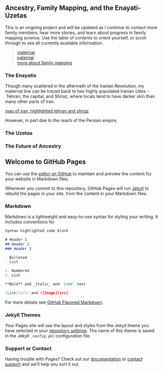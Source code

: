 ## Ancestry, Family Mapping, and the Enayati-Uzetas


This is an ongoing project and will be updated as I continue to contact more family members, hear more stories, and learn about progress in family mapping science. Use the table of contents to orient yourself, or scroll through to see all currently available information. 
>[maternal](#The-Enayatis)  
>[paternal](#The-Uzetas)  
>[more about family mapping](#The-Future-of-Ancestry)




### The Enayatis

Though many scattered in the aftermath of the Iranian Revolution, my maternal line can be traced back to two highly populated Iranian cities – Tehran, the capital, and Shiraz, where locals tend to have darker skin than many other parts of Iran. 

[map of iran, highlighted tehran and shiraz](file:///Users/minaenayatiuzeta/Downloads/Untitled%20design%20(3).png)

However, in part due to the reach of the Persian empire, 


### The Uzetas


### The Future of Ancestry


## Welcome to GitHub Pages

You can use the [editor on GitHub](https://github.com/minaeu/familytree.github.io/edit/gh-pages/index.md) to maintain and preview the content for your website in Markdown files.

Whenever you commit to this repository, GitHub Pages will run [Jekyll](https://jekyllrb.com/) to rebuild the pages in your site, from the content in your Markdown files.

### Markdown

Markdown is a lightweight and easy-to-use syntax for styling your writing. It includes conventions for

```markdown
Syntax highlighted code block

# Header 1
## Header 2
### Header 3

- Bulleted
- List

1. Numbered
2. List

**Bold** and _Italic_ and `Code` text

[Link](url) and ![Image](src)
```

For more details see [GitHub Flavored Markdown](https://guides.github.com/features/mastering-markdown/).

### Jekyll Themes

Your Pages site will use the layout and styles from the Jekyll theme you have selected in your [repository settings](https://github.com/minaeu/familytree.github.io/settings/pages). The name of this theme is saved in the Jekyll `_config.yml` configuration file.

### Support or Contact

Having trouble with Pages? Check out our [documentation](https://docs.github.com/categories/github-pages-basics/) or [contact support](https://support.github.com/contact) and we’ll help you sort it out.
